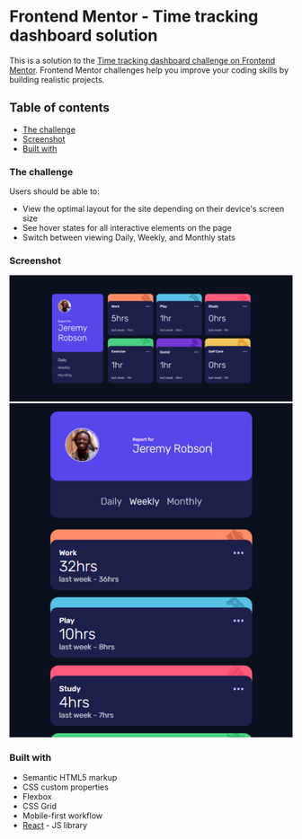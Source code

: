 # Frontend Mentor - Time tracking dashboard solution

This is a solution to the [Time tracking dashboard challenge on Frontend Mentor](https://www.frontendmentor.io/challenges/time-tracking-dashboard-UIQ7167Jw). Frontend Mentor challenges help you improve your coding skills by building realistic projects. 

## Table of contents

  - [The challenge](#the-challenge)
  - [Screenshot](#screenshot)
  - [Built with](#built-with)
 ### The challenge

Users should be able to:

- View the optimal layout for the site depending on their device's screen size
- See hover states for all interactive elements on the page
- Switch between viewing Daily, Weekly, and Monthly stats

### Screenshot

<p align="center">
  <img src="./src/assets/desktop.png">
  <img src="./src/assets/mobile.png">
</p>



### Built with

- Semantic HTML5 markup
- CSS custom properties
- Flexbox
- CSS Grid
- Mobile-first workflow
- [React](https://reactjs.org/) - JS library